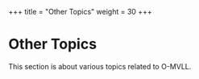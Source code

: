 +++
title = "Other Topics"
weight = 30
+++

# Other Topics

This section is about various topics related to O-MVLL.
